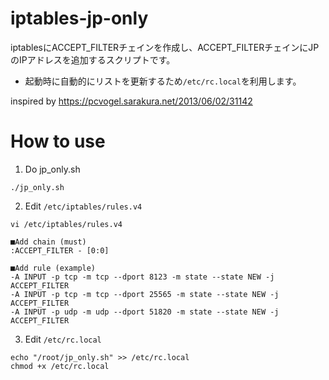 # iptables-jp-only
iptablesにACCEPT_FILTERチェインを作成し、ACCEPT_FILTERチェインにJPのIPアドレスを追加するスクリプトです。
- 起動時に自動的にリストを更新するため`/etc/rc.local`を利用します。

inspired by https://pcvogel.sarakura.net/2013/06/02/31142

# How to use
1. Do jp_only.sh
```
./jp_only.sh
```

2. Edit `/etc/iptables/rules.v4`
```
vi /etc/iptables/rules.v4

■Add chain (must)
:ACCEPT_FILTER - [0:0]

■Add rule (example)
-A INPUT -p tcp -m tcp --dport 8123 -m state --state NEW -j ACCEPT_FILTER
-A INPUT -p tcp -m tcp --dport 25565 -m state --state NEW -j ACCEPT_FILTER
-A INPUT -p udp -m udp --dport 51820 -m state --state NEW -j ACCEPT_FILTER
```

3. Edit `/etc/rc.local`
```
echo "/root/jp_only.sh" >> /etc/rc.local
chmod +x /etc/rc.local
```
